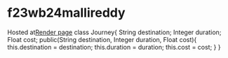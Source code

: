 # f23wb24mallireddy
Hosted at[Render page](https://f23wb24mallireddy.onrender.com)
class Journey{
    String destination;
    Integer duration;
    Float cost;
    public(String destination, Integer duration, Float cost){
        this.destination = destination;
        this.duration = duration;
        this.cost = cost;
    }
}
